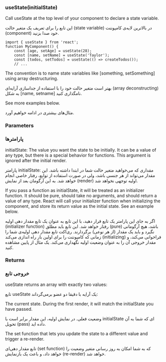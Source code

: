 ### useState(initialState)

Call useState at the top level of your component to declare a state variable.

این تابع را برای تعریف یک متغیر حالت (state variable) در بالاترین لایه‌ی کامپوننت (component) خود صدا بزنید.
	
	import { useState } from 'react';
	function MyComponent() {
		const [age, setAge] = useState(28);
		const [name, setName] = useState('Taylor');
		const [todos, setTodos] = useState(() => createTodos());
		// ...

The convention is to name state variables like [something, setSomething] using array destructuring.

بهتر است متغیر حالت خود را با استفاده از جداسازی آرایه‌ای (array deconstructing) به شکل [name, setname] نامگذاری کنید.

See more examples below.

مثال‌های بیشتری در ادامه خواهیم آورد.

### Parameters

### پارامترها

initialState: The value you want the state to be initially. It can be a value of any type, but there is a special behavior for functions. This argument is ignored after the initial render.

پارامتر initialState: مقداری که می‌خواهید متغیر حالت شما در ابتدا داشته باشد. این مقدار می‌تواند از هر جنسی باشد، ولی در صورت استفاده از توابع، رفتار خاصی انجام خواهد شد. به این آرگومان بعد از نمایش (render) اولیه توجهی نخواهد شد.

If you pass a function as initialState, it will be treated as an initializer function. It should be pure, should take no arguments, and should return a value of any type. React will call your initializer function when initializing the component, and store its return value as the initial state. See an example below.

اگر به جای این پارامتر یک تابع قرار دهید، با این تابع به عنوان یک تابع مقدار دهی اولیه (initializer function) رفتار خواهد شد. این تابع باید مطلق (pure) باشد، هیچ آرگومانی نگیرد و باید یک مقدار (از هر نوعی) برگردارند. ری‌اکت تابع مقدار دهی اولیه‌ی شما را زمانی که کامپوننت را برای اولین بار راه اندازی می‌کند (initializing) فراخوانی می‌کند، و مقدار خروجی آن را به عنوان وضعیت اولیه نگهداری می‌کند. یک مثال از پایین مشاهده کنید.

### Returns 

### خروجی تابع

useState returns an array with exactly two values:

تابع useState یک آرایه با دقیقا دو عضو برمی‌گرداند:

The current state. During the first render, it will match the initialState you have passed.

وضعیت فعلی. در نمایش اولیه، این مقدار برابر است با initialState ای که شما به آن تحویل (pass) داده اید.

The set function that lets you update the state to a different value and trigger a re-render.

تابع مقدار دهی‌ای (set function) که به شما امکان به روز رسانی متغیر وضعیت را خواهد داد، و باعث یک بازنمایش (re-render) خواهد شد.